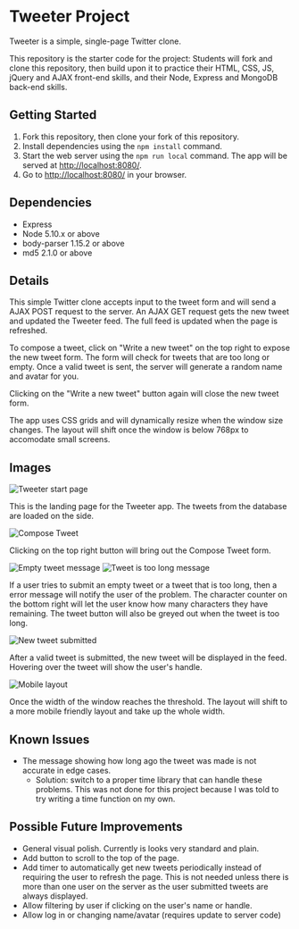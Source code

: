 # Tweeter Project

Tweeter is a simple, single-page Twitter clone.

This repository is the starter code for the project: Students will fork and clone this repository, then build upon it to practice their HTML, CSS, JS, jQuery and AJAX front-end skills, and their Node, Express and MongoDB back-end skills.

## Getting Started

1. Fork this repository, then clone your fork of this repository.
2. Install dependencies using the `npm install` command.
3. Start the web server using the `npm run local` command. The app will be served at <http://localhost:8080/>.
4. Go to <http://localhost:8080/> in your browser.

## Dependencies

- Express
- Node 5.10.x or above
- body-parser 1.15.2 or above
- md5 2.1.0 or above

## Details

This simple Twitter clone accepts input to the tweet form and will send a AJAX POST request to the server. An AJAX GET request gets the new tweet and updated the Tweeter feed. The full feed is updated when the page is refreshed.  

To compose a tweet, click on "Write a new tweet" on the top right to expose the new tweet form. The form will check for tweets that are too long or empty. Once a valid tweet is sent, the server will generate a random name and avatar for you.

Clicking on the "Write a new tweet" button again will close the new tweet form.

The app uses CSS grids and will dynamically resize when the window size changes. The layout will shift once the window is below 768px to accomodate small screens.

## Images
![Tweeter start page](https://raw.githubusercontent.com/fgfl/tweeter/master/docs/tweeter-start-page.png)

This is the landing page for the Tweeter app. The tweets from the database are loaded on the side.

![Compose Tweet](https://raw.githubusercontent.com/fgfl/tweeter/master/docs/tweeter-compose-tweet.png)

Clicking on the top right button will bring out the Compose Tweet form.

![Empty tweet message](https://raw.githubusercontent.com/fgfl/tweeter/master/docs/tweeter-tweet-empty.png)
![Tweet is too long message](https://raw.githubusercontent.com/fgfl/tweeter/master/docs/tweeter-tweet-overlength.png)

If a user tries to submit an empty tweet or a tweet that is too long, then a error message will notify the user of the problem. The character counter on the bottom right will let the user know how many characters they have remaining. The tweet button will also be greyed out when the tweet is too long.

![New tweet submitted](https://raw.githubusercontent.com/fgfl/tweeter/master/docs/tweeter-new-tweet.png)

After a valid tweet is submitted, the new tweet will be displayed in the feed. Hovering over the tweet will show the user's handle.

![Mobile layout](https://raw.githubusercontent.com/fgfl/tweeter/master/docs/tweeter-mobile.png)

Once the width of the window reaches the threshold. The layout will shift to a more mobile friendly layout and take up the whole width.

## Known Issues

- The message showing how long ago the tweet was made is not accurate in edge cases.
  - Solution: switch to a proper time library that can handle these problems. This was not done for this project because I was told to try writing a time function on my own.

## Possible Future Improvements

- General visual polish. Currently is looks very standard and plain. 
- Add button to scroll to the top of the page.
- Add timer to automatically get new tweets periodically instead of requiring the user to refresh the page. This is not needed unless there is more than one user on the server as the user submitted tweets are always displayed.
- Allow filtering by user if clicking on the user's name or handle.
- Allow log in or changing name/avatar (requires update to server code) 
